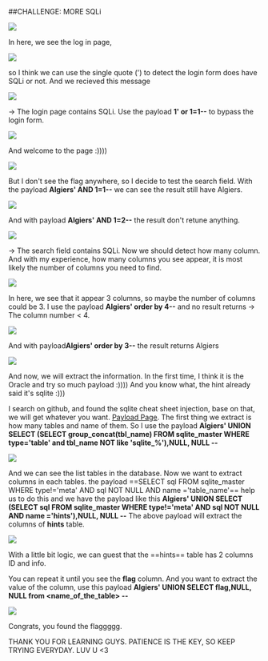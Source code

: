##CHALLENGE: MORE SQLi

<img src ="img/img1.png">

In here, we see the log in page,

<img src ="img/img2.png">

so I think we can use the single quote (') to detect the login form does have SQLi or not.
And we recieved this message

<img src ="img/detect.png">

-> The login page contains SQLi. Use the payload **1' or 1=1--** to bypass the login form.

<img src = "img/img3.png">

And welcome to the page :))))

<img src = "img/welcome.png">

But I don't see the flag anywhere, so I decide to test the search field.
With the payload  **Algiers' AND 1=1--** we can see the result still have Algiers.

<img src = "img/img4.png">

And with payload **Algiers' AND 1=2--** the result don't retune anything.

<img src = "img/img5.png">

-> The search field contains SQLi.
Now we should detect how many column. And with my experience, how many columns you see appear, it is most likely the number of columns you need to find.

<img src = "img/img6.png">

In here, we see that it appear 3 columns, so maybe the number of columns could be 3.
I use the payload **Algiers' order by 4--** and no result returns -> The column number < 4.

<img src = "img/img7.png">

And with payload**Algiers' order by 3--** the result returns Algiers 

<img src = "img/img8.png">

And now, we will extract the information.
In the first time, I think it is the Oracle and try so much payload :)))) And you know what, the hint already said it's sqlite :))) 

I search on github, and found the sqlite cheat sheet injection, base on that, we will get whatever you want.
[Payload Page](https://github.com/swisskyrepo/PayloadsAllTheThings/blob/master/SQL%20Injection/SQLite%20Injection.md).
The first thing we extract is how many tables and name of them. So I use the payload **Algiers' UNION SELECT (SELECT group_concat(tbl_name) FROM sqlite_master WHERE type='table' and tbl_name NOT like 'sqlite_%'),NULL, NULL --** 

<img src = "img/img10.png">

And we can see the list tables in the database. Now we want to extract columns in each tables.
the payload ==SELECT sql FROM sqlite_master WHERE type!='meta' AND sql NOT NULL AND name ='table_name'== help us to do this and we have the payload like this **Algiers' UNION SELECT (SELECT sql FROM sqlite_master WHERE type!='meta' AND sql NOT NULL AND name ='hints'),NULL, NULL --**
The above payload will extract the columns of **hints** table.

<img src = "img/img11.png">

With a little bit logic, we can guest that the ==hints== table has 2 columns ID and info.

You can repeat it until you see the **flag** column.
And you want to extract the value of the column, use this payload **Algiers' UNION SELECT flag,NULL, NULL from <name_of_the_table> --**

<img src ="img/flag.png">

Congrats, you found the flaggggg.

THANK YOU FOR LEARNING GUYS.
PATIENCE IS THE KEY, SO KEEP TRYING EVERYDAY. LUV U <3
